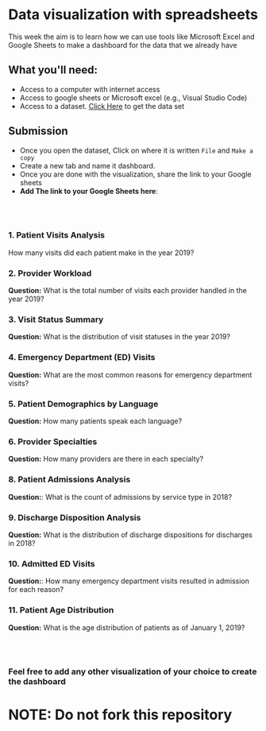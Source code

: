 # Data visualization with spreadsheets
This week the aim is to learn how we can use tools like Microsoft Excel and Google Sheets to make a dashboard for the data that we already have

## What you'll need:
- Access to a computer with internet access
- Access to google sheets or Microsoft excel (e.g., Visual Studio Code)
- Access to a dataset. <a href="https://docs.google.com/spreadsheets/d/17LvSL5-ZS7KNNpByRdbcx0YEEi13N8UDn3QRtkHdOY4/copy">Click Here</a> to get the data set

## Submission
- Once you open the dataset, Click on where it is written ```File``` and ```Make a copy```
- Create a new tab and name it dashboard.
- Once you are done with the visualization, share the link to your Google sheets
- **Add The link to your Google Sheets here**: 


<br/><br/>

### 1. Patient Visits Analysis
How many visits did each patient make in the year 2019?

### 2. Provider Workload
**Question:** What is the total number of visits each provider handled in the year 2019?

### 3. Visit Status Summary
**Question:** What is the distribution of visit statuses in the year 2019?

### 4. Emergency Department (ED) Visits
**Question:** What are the most common reasons for emergency department visits?

### 5. Patient Demographics by Language
**Question:** How many patients speak each language?

### 6. Provider Specialties
**Question:** How many providers are there in each specialty?

### 8. Patient Admissions Analysis
**Question:**: What is the count of admissions by service type in 2018?

### 9. Discharge Disposition Analysis
**Question:** What is the distribution of discharge dispositions for discharges in 2018?

### 10. Admitted ED Visits
**Question:**: How many emergency department visits resulted in admission for each reason?

### 11. Patient Age Distribution
**Question:** What is the age distribution of patients as of January 1, 2019?

<br/><br/>
### Feel free to add any other visualization of your choice to create the dashboard
# NOTE: Do not fork this repository
